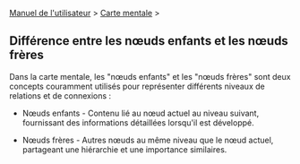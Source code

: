 [Manuel de l'utilisateur](/dragonnest/drawnote/manual/fr) > [Carte mentale](/dragonnest/drawnote/manual/fr/mind_mapping) >

Différence entre les nœuds enfants et les nœuds frères
---

Dans la carte mentale, les "nœuds enfants" et les "nœuds frères" sont deux concepts couramment utilisés pour représenter différents niveaux de relations et de connexions :

- Nœuds enfants - Contenu lié au nœud actuel au niveau suivant, fournissant des informations détaillées lorsqu'il est développé.

- Nœuds frères - Autres nœuds au même niveau que le nœud actuel, partageant une hiérarchie et une importance similaires.